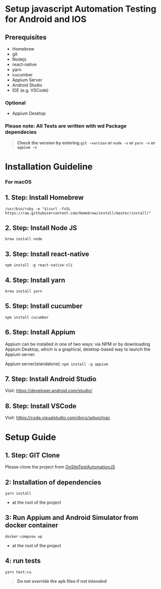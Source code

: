 # Setup javascript Automation Testing for Android and IOS

## Prerequisites
- Homebrew
- git
- Nodejs
- react-native
- yarn
- cucumber
- Appium Server
- Android Studio
- IDE (e.g. VSCode)

### Optional
- Appium Desktop

### Please note: All Tests are written with wd Package dependecies

> **Check the version by entering `git -version` or `node -v` or `yarn -v` or `appium -v`**

# Installation Guideline
### For macOS

## 1. Step: Install Homebrew
`/usr/bin/ruby -e "$(curl -fsSL https://raw.githubusercontent.com/Homebrew/install/master/install)"`

## 2. Step: Install Node JS
`brew install node`

## 3. Step: Install react-native
`npm install -g react-native-cli`

## 4. Step: Install yarn
`brew install yarn`

## 5. Step: Install cucumber
`npm install cucumber`

## 6. Step: Install Appium
Appium can be installed in one of two ways: via NPM or by downloading Appium Desktop, which is a graphical, desktop-based way to launch the Appium server.

Appium server(standalone): `npm install -g appium`

## 7. Step: Install Android Studio
Visit: https://developer.android.com/studio/

## 8. Step: Install VSCode
Visit: https://code.visualstudio.com/docs/setup/mac


# Setup Guide

## 1. Step: GIT Clone
Please clone the project from [OnSiteTestAutomationJS](https://gitlab.hce.heidelbergcement.com/HCEmbrace/onsitetestautomationjs)

## 2: Installation of dependencies
```yarn install```

* at the root of the project

## 3: Run Appium and Android Simulator from docker container 
```docker-compose up```

* at the root of the project

## 4: run tests
```yarn test:cu```


> **Do not override the apk files if not intended**
